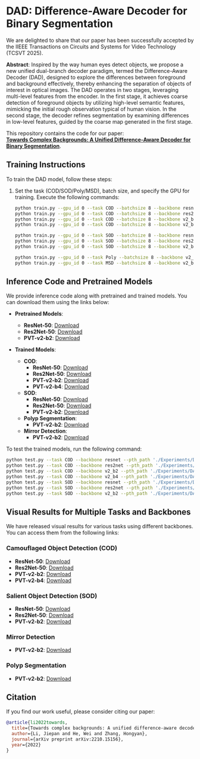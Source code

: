 
# DAD: Difference-Aware Decoder for Binary Segmentation

We are delighted to share that our paper has been successfully accepted by the IIEEE Transactions on Circuits and Systems for Video Technology (TCSVT 2025).

**Abstract**: Inspired by the way human eyes detect objects, we propose a new unified dual-branch decoder paradigm, termed the Difference-Aware Decoder (DAD), designed to explore the differences between foreground and background effectively, thereby enhancing the separation of objects of interest in optical images. The DAD operates in two stages, leveraging multi-level features from the encoder. In the first stage, it achieves coarse detection of foreground objects by utilizing high-level semantic features, mimicking the initial rough observation typical of human vision. In the second stage, the decoder refines segmentation by examining differences in low-level features, guided by the coarse map generated in the first stage.

This repository contains the code for our paper:  
**[Towards Complex Backgrounds: A Unified Difference-Aware Decoder for Binary Segmentation](https://arxiv.org/abs/2210.15156)**.

## Training Instructions

To train the DAD model, follow these steps:

1. Set the task (COD/SOD/Poly/MSD), batch size, and specify the GPU for training. Execute the following commands:

   ```bash
   python train.py --gpu_id 0 --task COD --batchsize 8 --backbone resnet
   python train.py --gpu_id 0 --task COD --batchsize 8 --backbone res2net
   python train.py --gpu_id 0 --task COD --batchsize 8 --backbone v2_b2
   python train.py --gpu_id 0 --task COD --batchsize 8 --backbone v2_b4

   python train.py --gpu_id 0 --task SOD --batchsize 8 --backbone resnet
   python train.py --gpu_id 0 --task SOD --batchsize 8 --backbone res2net
   python train.py --gpu_id 0 --task SOD --batchsize 8 --backbone v2_b2

   python train.py --gpu_id 0 --task Poly --batchsize 8 --backbone v2_b2
   python train.py --gpu_id 0 --task MSD --batchsize 8 --backbone v2_b2
   ```

## Inference Code and Pretrained Models

We provide inference code along with pretrained and trained models. You can download them using the links below:

- **Pretrained Models**:
  - **ResNet-50**: [Download](https://pan.baidu.com/s/1JmgYZXXWsU_6xfnO3tKApA?pwd=xnhz)
  - **Res2Net-50**: [Download](https://pan.baidu.com/s/1JmgYZXXWsU_6xfnO3tKApA?pwd=xnhz)
  - **PVT-v2-b2**: [Download](https://pan.baidu.com/s/1JmgYZXXWsU_6xfnO3tKApA?pwd=xnhz)

- **Trained Models**:
  - **COD**:
    - **ResNet-50**: [Download](https://pan.baidu.com/s/1JmgYZXXWsU_6xfnO3tKApA?pwd=xnhz)
    - **Res2Net-50**: [Download](https://pan.baidu.com/s/1JmgYZXXWsU_6xfnO3tKApA?pwd=xnhz)
    - **PVT-v2-b2**: [Download](https://pan.baidu.com/s/1JmgYZXXWsU_6xfnO3tKApA?pwd=xnhz)
    - **PVT-v2-b4**: [Download]( https://pan.baidu.com/s/10skNCkRxHybFiygGMXSiMA?pwd=dadp)
  - **SOD**:
    - **ResNet-50**: [Download](https://pan.baidu.com/s/1JmgYZXXWsU_6xfnO3tKApA?pwd=xnhz)
    - **Res2Net-50**: [Download](https://pan.baidu.com/s/1JmgYZXXWsU_6xfnO3tKApA?pwd=xnhz)
    - **PVT-v2-b2**: [Download](https://pan.baidu.com/s/1JmgYZXXWsU_6xfnO3tKApA?pwd=xnhz)
  - **Polyp Segmentation**:
    - **PVT-v2-b2**: [Download](https://pan.baidu.com/s/1JmgYZXXWsU_6xfnO3tKApA?pwd=xnhz)
  - **Mirror Detection**:
    - **PVT-v2-b2**: [Download](https://pan.baidu.com/s/1JmgYZXXWsU_6xfnO3tKApA?pwd=xnhz)

To test the trained models, run the following command:

```bash
python test.py --task COD --backbone resnet --pth_path './Experiments/DAD/'
python test.py --task COD --backbone res2net --pth_path './Experiments/DAD/'
python test.py --task COD --backbone v2_b2 --pth_path './Experiments/DAD/'
python test.py --task COD --backbone v2_b4 --pth_path './Experiments/DAD/'
python test.py --task SOD --backbone resnet --pth_path './Experiments/DAD/'
python test.py --task SOD --backbone res2net --pth_path './Experiments/DAD/'
python test.py --task SOD --backbone v2_b2 --pth_path './Experiments/DAD/'
```

## Visual Results for Multiple Tasks and Backbones

We have released visual results for various tasks using different backbones. You can access them from the following links:

### Camouflaged Object Detection (COD)

- **ResNet-50**: [Download](https://pan.baidu.com/s/1JmgYZXXWsU_6xfnO3tKApA?pwd=xnhz)
- **Res2Net-50**: [Download](https://pan.baidu.com/s/1JmgYZXXWsU_6xfnO3tKApA?pwd=xnhz)
- **PVT-v2-b2**: [Download](https://pan.baidu.com/s/1JmgYZXXWsU_6xfnO3tKApA?pwd=xnhz)
- **PVT-v2-b4**: [Download]( https://pan.baidu.com/s/10skNCkRxHybFiygGMXSiMA?pwd=dadp)

### Salient Object Detection (SOD)

- **ResNet-50**: [Download](https://pan.baidu.com/s/1JmgYZXXWsU_6xfnO3tKApA?pwd=xnhz)
- **Res2Net-50**: [Download](https://pan.baidu.com/s/1JmgYZXXWsU_6xfnO3tKApA?pwd=xnhz)
- **PVT-v2-b2**: [Download](https://pan.baidu.com/s/1JmgYZXXWsU_6xfnO3tKApA?pwd=xnhz)

### Mirror Detection

- **PVT-v2-b2**: [Download](https://pan.baidu.com/s/1JmgYZXXWsU_6xfnO3tKApA?pwd=xnhz)

### Polyp Segmentation

- **PVT-v2-b2**: [Download](https://pan.baidu.com/s/1JmgYZXXWsU_6xfnO3tKApA?pwd=xnhz)

## Citation

If you find our work useful, please consider citing our paper:

```bibtex
@article{li2022towards,
  title={Towards complex backgrounds: A unified difference-aware decoder for binary segmentation},
  author={Li, Jiepan and He, Wei and Zhang, Hongyan},
  journal={arXiv preprint arXiv:2210.15156},
  year={2022}
}
```
